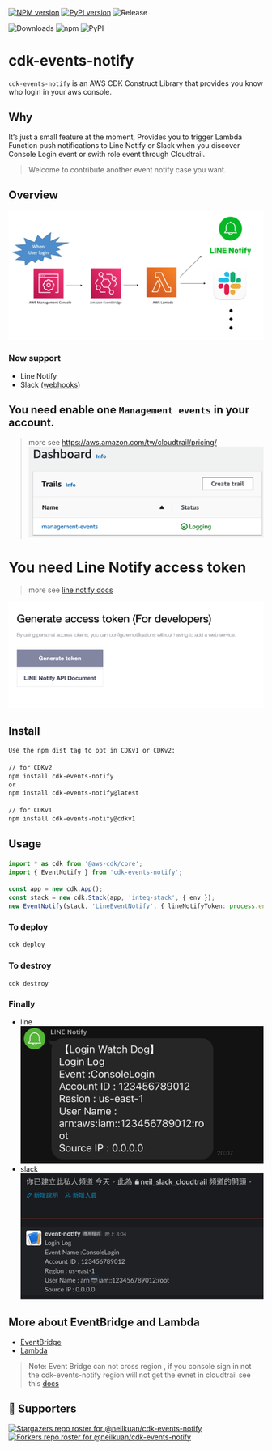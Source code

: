 [![NPM version](https://badge.fury.io/js/cdk-events-notify.svg)](https://badge.fury.io/js/cdk-events-notify)
[![PyPI version](https://badge.fury.io/py/cdk-events-notify.svg)](https://badge.fury.io/py/cdk-events-notify)
![Release](https://github.com/neilkuan/cdk-s3bucket/workflows/release/badge.svg)

![Downloads](https://img.shields.io/badge/-DOWNLOADS:-brightgreen?color=gray)
![npm](https://img.shields.io/npm/dt/cdk-events-notify?label=npm&color=orange)
![PyPI](https://img.shields.io/pypi/dm/cdk-events-notify?label=pypi&color=blue)

# cdk-events-notify
`cdk-events-notify` is an AWS CDK Construct Library that provides you know who login in your aws console.

## Why
It’s just a small feature at the moment,
Provides you to trigger Lambda Function push notifications to Line Notify or Slack when you discover Console Login event or swith role event through Cloudtrail.

> Welcome to contribute another event notify case you want.

## Overview 
![](./images/overview.png)

### Now support
- Line Notify
- Slack ([webhooks](https://api.slack.com/messaging/webhooks#posting_with_webhooks))

## You need enable one `Management events` in your account.
> more see https://aws.amazon.com/tw/cloudtrail/pricing/
![](./images/management-events.png)
# You need Line Notify access token
> more see [line notify docs](https://notify-bot.line.me/doc/en/) 

![](./images/access-token.png)

## Install
```bash
Use the npm dist tag to opt in CDKv1 or CDKv2:

// for CDKv2
npm install cdk-events-notify
or
npm install cdk-events-notify@latest

// for CDKv1
npm install cdk-events-notify@cdkv1 
```

## Usage 
```ts
import * as cdk from '@aws-cdk/core';
import { EventNotify } from 'cdk-events-notify';

const app = new cdk.App();
const stack = new cdk.Stack(app, 'integ-stack', { env });
new EventNotify(stack, 'LineEventNotify', { lineNotifyToken: process.env.LINE_NOTIFY_TOKEN });

```
### To deploy
```bash
cdk deploy
```
### To destroy
```bash
cdk destroy
```
### Finally
- line
  ![](./images/line-chat.jpg)
- slack
  ![](./images/slack.jpg)

## More about EventBridge and Lambda
- [EventBridge](https://docs.aws.amazon.com/eventbridge/latest/userguide/aws-events.html)
- [Lambda](https://docs.aws.amazon.com/lambda/latest/dg/welcome.html)
> Note: Event Bridge can not cross region , if you console sign in not the cdk-events-notify region will not get the evnet in cloudtrail see this [docs](https://docs.aws.amazon.com/IAM/latest/UserGuide/cloudtrail-integration.html#cloudtrail-integration_signin-regions)

## :clap:  Supporters
[![Stargazers repo roster for @neilkuan/cdk-events-notify](https://reporoster.com/stars/neilkuan/cdk-events-notify)](https://github.com/neilkuan/cdk-events-notify/stargazers)
[![Forkers repo roster for @neilkuan/cdk-events-notify](https://reporoster.com/forks/neilkuan/cdk-events-notify)](https://github.com/neilkuan/cdk-events-notify/network/members)